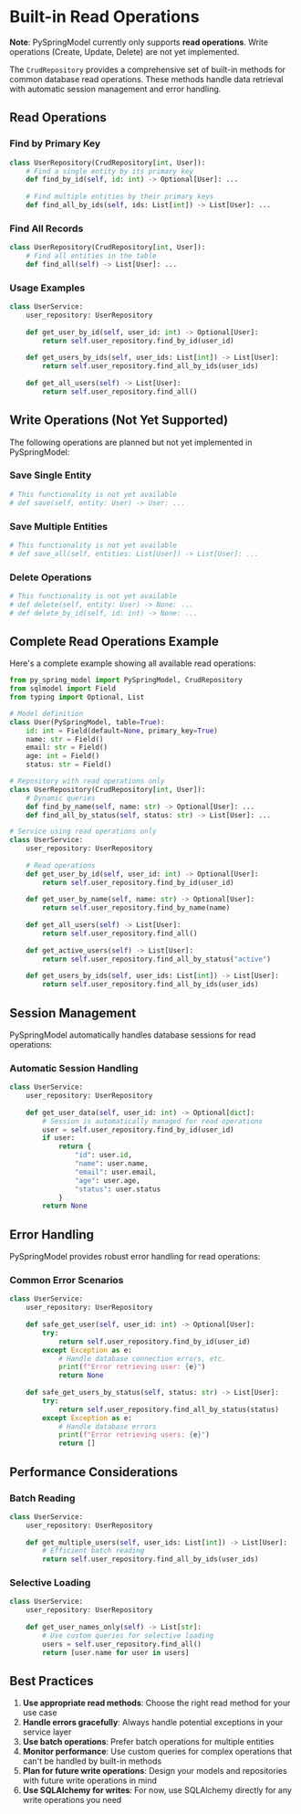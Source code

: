 # Built-in Read Operations

**Note**: PySpringModel currently only supports **read operations**. Write operations (Create, Update, Delete) are not yet implemented.

The `CrudRepository` provides a comprehensive set of built-in methods for common database read operations. These methods handle data retrieval with automatic session management and error handling.

## Read Operations

### Find by Primary Key

```python
class UserRepository(CrudRepository[int, User]):
    # Find a single entity by its primary key
    def find_by_id(self, id: int) -> Optional[User]: ...
    
    # Find multiple entities by their primary keys
    def find_all_by_ids(self, ids: List[int]) -> List[User]: ...
```

### Find All Records

```python
class UserRepository(CrudRepository[int, User]):
    # Find all entities in the table
    def find_all(self) -> List[User]: ...
```

### Usage Examples

```python
class UserService:
    user_repository: UserRepository
    
    def get_user_by_id(self, user_id: int) -> Optional[User]:
        return self.user_repository.find_by_id(user_id)
    
    def get_users_by_ids(self, user_ids: List[int]) -> List[User]:
        return self.user_repository.find_all_by_ids(user_ids)
    
    def get_all_users(self) -> List[User]:
        return self.user_repository.find_all()
```

## Write Operations (Not Yet Supported)

The following operations are planned but not yet implemented in PySpringModel:

### Save Single Entity
```python
# This functionality is not yet available
# def save(self, entity: User) -> User: ...
```

### Save Multiple Entities
```python
# This functionality is not yet available
# def save_all(self, entities: List[User]) -> List[User]: ...
```

### Delete Operations
```python
# This functionality is not yet available
# def delete(self, entity: User) -> None: ...
# def delete_by_id(self, id: int) -> None: ...
```

## Complete Read Operations Example

Here's a complete example showing all available read operations:

```python
from py_spring_model import PySpringModel, CrudRepository
from sqlmodel import Field
from typing import Optional, List

# Model definition
class User(PySpringModel, table=True):
    id: int = Field(default=None, primary_key=True)
    name: str = Field()
    email: str = Field()
    age: int = Field()
    status: str = Field()

# Repository with read operations only
class UserRepository(CrudRepository[int, User]):
    # Dynamic queries
    def find_by_name(self, name: str) -> Optional[User]: ...
    def find_all_by_status(self, status: str) -> List[User]: ...

# Service using read operations only
class UserService:
    user_repository: UserRepository
    
    # Read operations
    def get_user_by_id(self, user_id: int) -> Optional[User]:
        return self.user_repository.find_by_id(user_id)
    
    def get_user_by_name(self, name: str) -> Optional[User]:
        return self.user_repository.find_by_name(name)
    
    def get_all_users(self) -> List[User]:
        return self.user_repository.find_all()
    
    def get_active_users(self) -> List[User]:
        return self.user_repository.find_all_by_status("active")
    
    def get_users_by_ids(self, user_ids: List[int]) -> List[User]:
        return self.user_repository.find_all_by_ids(user_ids)
```

## Session Management

PySpringModel automatically handles database sessions for read operations:

### Automatic Session Handling

```python
class UserService:
    user_repository: UserRepository
    
    def get_user_data(self, user_id: int) -> Optional[dict]:
        # Session is automatically managed for read operations
        user = self.user_repository.find_by_id(user_id)
        if user:
            return {
                "id": user.id,
                "name": user.name,
                "email": user.email,
                "age": user.age,
                "status": user.status
            }
        return None
```

## Error Handling

PySpringModel provides robust error handling for read operations:

### Common Error Scenarios

```python
class UserService:
    user_repository: UserRepository
    
    def safe_get_user(self, user_id: int) -> Optional[User]:
        try:
            return self.user_repository.find_by_id(user_id)
        except Exception as e:
            # Handle database connection errors, etc.
            print(f"Error retrieving user: {e}")
            return None
    
    def safe_get_users_by_status(self, status: str) -> List[User]:
        try:
            return self.user_repository.find_all_by_status(status)
        except Exception as e:
            # Handle database errors
            print(f"Error retrieving users: {e}")
            return []
```

## Performance Considerations

### Batch Reading

```python
class UserService:
    user_repository: UserRepository
    
    def get_multiple_users(self, user_ids: List[int]) -> List[User]:
        # Efficient batch reading
        return self.user_repository.find_all_by_ids(user_ids)
```

### Selective Loading

```python
class UserService:
    user_repository: UserRepository
    
    def get_user_names_only(self) -> List[str]:
        # Use custom queries for selective loading
        users = self.user_repository.find_all()
        return [user.name for user in users]
```

## Best Practices

1. **Use appropriate read methods**: Choose the right read method for your use case
2. **Handle errors gracefully**: Always handle potential exceptions in your service layer
3. **Use batch operations**: Prefer batch operations for multiple entities
4. **Monitor performance**: Use custom queries for complex operations that can't be handled by built-in methods
5. **Plan for future write operations**: Design your models and repositories with future write operations in mind
6. **Use SQLAlchemy for writes**: For now, use SQLAlchemy directly for any write operations you need 